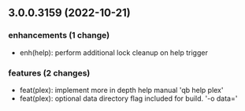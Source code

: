 ## 3.0.0.3159 (2022-10-21)

### enhancements (1 change)

- enh(help): perform additional lock cleanup on help trigger

### features (2 changes)

- feat(plex): implement more in depth help manual 'qb help plex'
- feat(plex): optional data directory flag included for build. '-o data='
